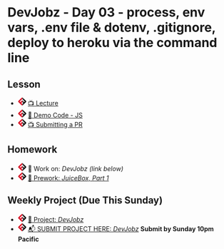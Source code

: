 # DevJobz - Day 03 - process, env vars, .env file & dotenv, .gitignore, deploy to heroku via the command line

## Lesson
- ![FSA](/logo.png) [📺 Lecture](https://www.youtube.com/watch?v=58W6K96P3Zo&list=PL9NTD5QQdssXTarkBujHENSDgUVBIoFX8&index=44)
- ![FSA](/logo.png) [👾 Demo Code - JS](news-app-2001/index.js)
- ![FSA](/logo.png) [📺 Submitting a PR](https://www.youtube.com/watch?v=xrMori1cImc&list=PL9NTD5QQdssXTarkBujHENSDgUVBIoFX8&index=45)

## Homework
- ![FSA](/logo.png) 🔬 Work on: *DevJobz (link below)*
- ![FSA](/logo.png) [📖 Prework: *JuiceBox, Part 1*](https://learn.fullstackacademy.com/workshop/5ea5a112454faa0004185c44/content/5ea5a462454faa0004185cc3/text)

## Weekly Project (Due This Sunday)
- ![FSA](/logo.png) [🔬 Project: *DevJobz*](https://learn.fullstackacademy.com/workshop/5e9864796d12f200044538a5/content/5e9864796d12f200044538b3/text)
- ![FSA](/logo.png) [📬 SUBMIT PROJECT HERE: *DevJobz*](https://forms.gle/zGRGLDfMzBbiPWgh9) __Submit by Sunday 10pm Pacific__
